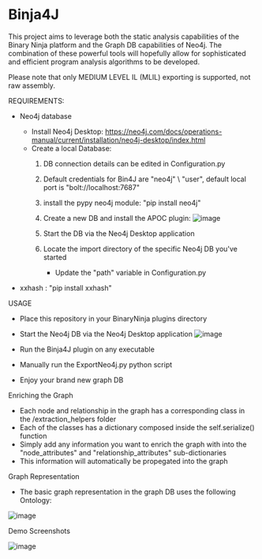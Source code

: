 # Binja4J

This project aims to leverage both the static analysis capabilities of the Binary Ninja platform and the Graph DB capabilities of Neo4j.
The combination of these powerful tools will hopefully allow for sophisticated and efficient program analysis algorithms to be developed.

Please note that only MEDIUM LEVEL IL (MLIL) exporting is supported, not raw assembly. 

  REQUIREMENTS:
  - Neo4j database
    * Install Neo4j Desktop: https://neo4j.com/docs/operations-manual/current/installation/neo4j-desktop/index.html
    * Create a local Database:
       1. DB connection details can be edited in Configuration.py
       2. Default credentials for Bin4J are "neo4j" \ "user", default local port is "bolt://localhost:7687"
       3. install the pypy neo4j module: "pip install neo4j"
       4. Create a new DB and install the APOC plugin:
       ![image](https://user-images.githubusercontent.com/34336222/56972290-687dd980-6b73-11e9-9690-277af1cb64a4.PNG)
       
       5. Start the DB via the Neo4j Desktop application
       6. Locate the import directory of the specific Neo4j DB you've started
          * Update the "path" variable in Configuration.py 
       
   - xxhash : "pip install xxhash"
   
  USAGE   
  - Place this repository in your BinaryNinja plugins directory
  - Start the Neo4j DB via the Neo4j Desktop application
  ![image](https://user-images.githubusercontent.com/34336222/56973099-dbd41b00-6b74-11e9-8e02-5ef5470416aa.PNG)
  
  - Run the Binja4J plugin on any executable
  - Manually run the ExportNeo4j.py python script
  - Enjoy your brand new graph DB
  
  Enriching the Graph
  - Each node and relationship in the graph has a corresponding class in the /extraction_helpers folder
  - Each of the classes has a dictionary composed inside the self.serialize() function
  - Simply add any information you want to enrich the graph with into the "node_attributes" and "relationship_attributes" 
    sub-dictionaries
  - This information will automatically be propegated into the graph
  
  Graph Representation
  
  - The basic graph representation in the graph DB uses the following Ontology:
  
![image](https://user-images.githubusercontent.com/34336222/56972997-aaf3e600-6b74-11e9-86b0-d8fa6a0bf214.png)
  
  
  Demo Screenshots
  
  ![image](https://user-images.githubusercontent.com/34336222/56093138-59d5c800-5ecd-11e9-8de4-1d6256406d32.PNG)
